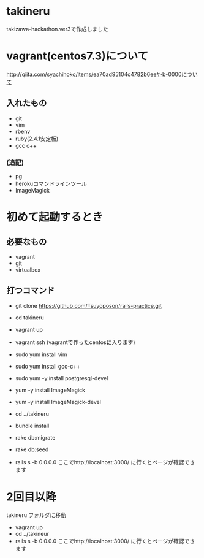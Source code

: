 # takineru
takizawa-hackathon.ver3で作成しました







# vagrant(centos7.3)について
http://qiita.com/syachihoko/items/ea70ad95104c4782b6ee#-b-0000について
## 入れたもの
- git
- vim
- rbenv
- ruby(2.4.1安定板)
- gcc c++
### (追記)
- pg
- herokuコマンドラインツール
- ImageMagick

# 初めて起動するとき
## 必要なもの
- vagrant
- git
- virtualbox
## 打つコマンド
- git clone https://github.com/Tsuyoposon/rails-practice.git
- cd takineru
- vagrant up
- vagrant ssh (vagrantで作ったcentosに入ります)

- sudo yum install vim
- sudo yum install gcc-c++
- sudo yum -y install postgresql-devel
- yum -y install ImageMagick
- yum -y install ImageMagick-devel

- cd ../takineru
- bundle install
- rake db:migrate
- rake db:seed
- rails s -b 0.0.0.0
ここでhttp://localhost:3000/ に行くとページが確認できます

# 2回目以降
takineru フォルダに移動
- vagrant up
- cd ../takineur
- rails s -b 0.0.0.0
ここでhttp://localhost:3000/ に行くとページが確認できます

